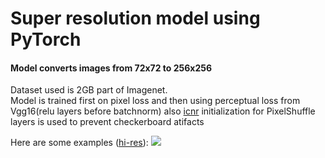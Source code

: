 # Super resolution model using PyTorch
#### Model converts images from 72x72 to 256x256
Dataset used is 2GB part of Imagenet.\
Model is trained first on pixel loss and then using perceptual loss from Vgg16(relu layers before batchnorm) also [icnr](https://arxiv.org/ftp/arxiv/papers/1707/1707.02937.pdf) initialization for PixelShuffle layers is used to prevent checkerboard atifacts

Here are some examples ([hi-res](https://vk.com/doc98389977_480295729)):
![](https://pp.userapi.com/c848524/v848524226/a9bff/3WLCPpj8SQg.jpg)

